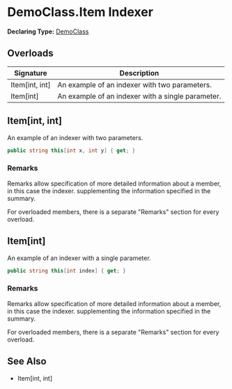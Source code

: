 # DemoClass.Item Indexer

**Declaring Type:** [DemoClass](../Type.md)

## Overloads

| Signature        | Description                                       |
| ---------------- | ------------------------------------------------- |
| Item\[int, int\] | An example of an indexer with two parameters.     |
| Item\[int\]      | An example of an indexer with a single parameter. |

## Item\[int, int\]

An example of an indexer with two parameters.

```csharp
public string this[int x, int y] { get; }
```

### Remarks

Remarks allow specification of more detailed information about a member, in this case the indexer. supplementing the information specified in the summary.

For overloaded members, there is a separate "Remarks" section for every overload.

## Item\[int\]

An example of an indexer with a single parameter.

```csharp
public string this[int index] { get; }
```

### Remarks

Remarks allow specification of more detailed information about a member, in this case the indexer. supplementing the information specified in the summary.

For overloaded members, there is a separate "Remarks" section for every overload.

## See Also

- Item\[int, int\]

